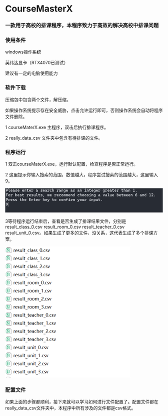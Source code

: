 # CourseMasterX
### 一款用于高校的排课程序，本程序致力于高效的解决高校中排课问题
### 使用条件
windows操作系统

英伟达显卡（RTX4070已测试）

建议有一定的电脑使用能力

### 软件下载
压缩包中包含两个文件，解压缩。

如果操作系统提示存在安全威胁，点击允许运行即可，否则操作系统会自动将程序文件删除。

1 courseMaterX.exe 主程序，双击后执行排课程序。

2 really_data_csv 文件夹中包含有待排课的文件。

### 程序运行
1 双击courseMaterX.exe，运行默认配置，检查程序是否正常运行。

2 这里提示你输入搜索的范围，数值越大，程序尝试搜索的范围越大，这里输入9。


<img src="console1.PNG" alt="result1" width="650">

3等待程序运行结束后，查看是否生成了排课结果文件，分别是result_class_0.csv result_room_0.csv result_teacher_0.csv result_unit_0.csv。如果生成了更多的文件，没关系，这代表生成了多个排课方案。

<img src="result1.PNG" alt="result1" width="400">

### 配置文件
如果上面的步骤都顺利，接下来就可以学习如何进行文件配置了。配置文件都在really_data_csv文件夹中，本程序中所有涉及的文件都是csv格式。